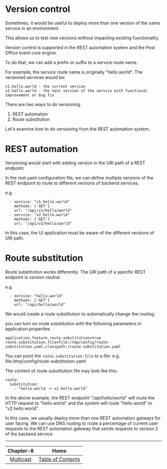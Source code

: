 # Version control

Sometimes, it would be useful to deploy more than one version of the same service in an environment.

This allows us to test new versions without impacting existing functionality.

Version control is supported in the REST automation system and the Post Office event core engine.

To do that, we can add a prefix or suffix to a service route name.

For example, the service route name is originally "hello.world". The versioned services would be:

```
v1.hello.world - the current version
v2.hello.world - the next version of the service with functional improvement or bug fix
```

There are two ways to do versioning:

1. REST automation
2. Route substitution

 Let's examine how to do versioning from the REST automation system.

# REST automation

Versioning would start with adding version in the URI path of a REST endpoint.

In the rest.yaml configuration file, we can define multiple versions of the REST endpoint to route to different 
versions of backend services.

e.g.

```
  - service: "v1.hello.world"
    methods: ['GET']
    url: "/api/v1/hello/world"
  - service: "v2.hello.world"
    methods: ['GET']
    url: "/api/v2/hello/world"
```

In this case, the UI application must be aware of the different versions of URI path.

# Route substitution

Route substitution works differently. The URI path of a specific REST endpoint is version neutral. 

e.g.
```
  - service: "hello.world"
    methods: ['GET']
    url: "/api/hello/world"
```

We would create a route substitution to automatically change the routing.

you can turn on route substitution with the following parameters in application.properties

```
application.feature.route.substitution=true
route.substitution.file=file:/tmp/config/route-substitution.yaml,classpath:/route-substitution.yaml
```

You can point the `route.substitution.file` to a file. e.g. file:/tmp/config/route-substitution.yaml

The content of route substitution file may look like this:

```
route:
  substitution:
    - "hello.world -> v2.hello.world"
```

In the above example, the REST endpoint "/api/hello/world" will route the HTTP request to "hello.world" and
the system will route "hello.world" to "v2.hello.world".

In this case, we usually deploy more than one REST automation gatways for user facing. We can use DNS routing to 
route a percentage of current user requests to the REST automation gateway that sends requests to version 2 of the 
backend service.


---

| Chapter-8                                 | Home                                     |
| :----------------------------------------:|:----------------------------------------:|
| [Multicast](CHAPTER-8.md)                 | [Table of Contents](TABLE-OF-CONTENTS.md)|
